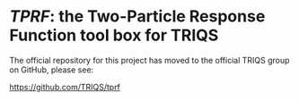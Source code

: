 # *TPRF*: the Two-Particle Response Function tool box for TRIQS

The official repository for this project has moved to the official
TRIQS group on GitHub, please see:

https://github.com/TRIQS/tprf